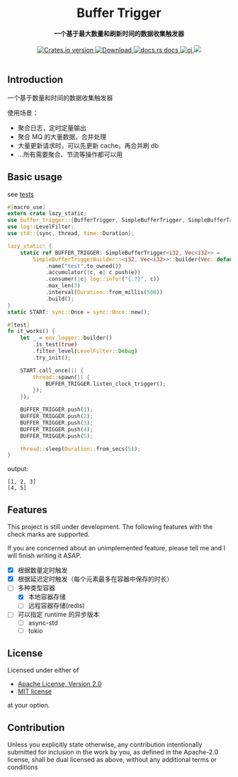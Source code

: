 <h1 align="center">Buffer Trigger</h1>
<div align="center">
 <strong>
  一个基于最大数量和刷新时间的数据收集触发器
 </strong>
</div>
<br />
<div align="center">
  <!-- Crates version -->
  <a href="https://crates.io/crates/buffer-trigger">
    <img src="https://img.shields.io/crates/v/buffer-trigger.svg?style=flat-square"
    alt="Crates.io version" />
  </a>
  <!-- Downloads -->
  <a href="https://crates.io/crates/buffer-trigger">
    <img src="https://img.shields.io/crates/d/buffer-trigger.svg?style=flat-square"
      alt="Download" />
  </a>
  <!-- docs.rs docs -->
  <a href="https://docs.rs/buffer-trigger">
    <img src="https://img.shields.io/badge/docs-latest-blue.svg?style=flat-square"
      alt="docs.rs docs" />
  </a>
  <!-- ci -->
  <a href="https://docs.rs/buffer-trigger">
    <img src="https://github.com/liangyongrui/buffer-trigger/workflows/Rust/badge.svg"
      alt="ci" />
  </a>
  <!-- coverage -->
  <a href="https://codecov.io/gh/liangyongrui/buffer-trigger">
    <img src="https://codecov.io/gh/liangyongrui/buffer-trigger/branch/master/graph/badge.svg" />
  </a>
</div>

<br/>

## Introduction

一个基于数量和时间的数据收集触发器

使用场景：

- 聚合日志，定时定量输出
- 聚合 MQ 的大量数据，合并处理
- 大量更新请求时，可以先更新 cache，再合并刷 db
- ...所有需要聚合、节流等操作都可以用

## Basic usage

see [tests](/tests)

```rust
#[macro_use]
extern crate lazy_static;
use buffer_trigger::{BufferTrigger, SimpleBufferTrigger, SimpleBufferTriggerBuilder};
use log::LevelFilter;
use std::{sync, thread, time::Duration};

lazy_static! {
    static ref BUFFER_TRIGGER: SimpleBufferTrigger<i32, Vec<i32>> =
        SimpleBufferTriggerBuilder::<i32, Vec<i32>>::builder(Vec::default)
            .name("test".to_owned())
            .accumulator(|c, e| c.push(e))
            .consumer(|c| log::info!("{:?}", c))
            .max_len(3)
            .interval(Duration::from_millis(500))
            .build();
}
static START: sync::Once = sync::Once::new();

#[test]
fn it_works() {
    let _ = env_logger::builder()
        .is_test(true)
        .filter_level(LevelFilter::Debug)
        .try_init();

    START.call_once(|| {
        thread::spawn(|| {
            BUFFER_TRIGGER.listen_clock_trigger();
        });
    });

    BUFFER_TRIGGER.push(1);
    BUFFER_TRIGGER.push(2);
    BUFFER_TRIGGER.push(3);
    BUFFER_TRIGGER.push(4);
    BUFFER_TRIGGER.push(5);

    thread::sleep(Duration::from_secs(5));
}
```

output:

```text
[1, 2, 3]
[4, 5]
```

## Features

This project is still under development. The following features with the check marks are supported.

If you are concerned about an unimplemented feature, please tell me and I will finish writing it ASAP.

- [x] 根据数量定时触发
- [x] 根据延迟定时触发（每个元素最多在容器中保存的时长）
- [ ] 多种类型容器
  - [x] 本地容器存储
  - [ ] 远程容器存储(redis)
- [ ] 可以指定 runtime 的异步版本
  - [ ] async-std
  - [ ] tokio

## License

Licensed under either of

- [Apache License, Version 2.0](LICENSE-APACHE)
- [MIT license](LICENSE-MIT)

at your option.

## Contribution

Unless you explicitly state otherwise, any contribution intentionally submitted
for inclusion in the work by you, as defined in the Apache-2.0 license, shall be
dual licensed as above, without any additional terms or conditions

